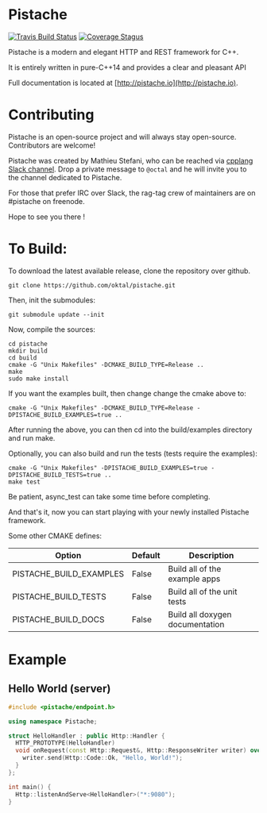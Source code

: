 # Pistache

[![Travis Build Status](https://travis-ci.org/oktal/pistache.svg?branch=master)](https://travis-ci.org/oktal/pistache)
[![Coverage Stagus](https://codecov.io/gh/oktal/pistache/branch/master/graph/badge.svg)](https://codecov.io/gh/oktal/pistache)

Pistache is a modern and elegant HTTP and REST framework for C++.

It is entirely written in pure-C++14 and provides a clear and pleasant API

Full documentation is located at [http://pistache.io](http://pistache.io).

# Contributing

Pistache is an open-source project and will always stay open-source.  Contributors are welcome!

Pistache was created by Mathieu Stefani, who can be reached via [cpplang Slack channel](https://cpplang.now.sh/). Drop a private message to `@octal` and he will invite you to the channel dedicated to Pistache.

For those that prefer IRC over Slack, the rag-tag crew of maintainers are on #pistache on freenode.

Hope to see you there !

# To Build:

To download the latest available release, clone the repository over github.

    git clone https://github.com/oktal/pistache.git

Then, init the submodules:

    git submodule update --init

Now, compile the sources:

    cd pistache
    mkdir build
    cd build
    cmake -G "Unix Makefiles" -DCMAKE_BUILD_TYPE=Release ..
    make
    sudo make install

If you want the examples built, then change change the cmake above to:

    cmake -G "Unix Makefiles" -DCMAKE_BUILD_TYPE=Release -DPISTACHE_BUILD_EXAMPLES=true ..

After running the above, you can then cd into the build/examples directory and run make.

Optionally, you can also build and run the tests (tests require the examples):

    cmake -G "Unix Makefiles" -DPISTACHE_BUILD_EXAMPLES=true -DPISTACHE_BUILD_TESTS=true ..
    make test

Be patient, async_test can take some time before completing.

And that's it, now you can start playing with your newly installed Pistache framework.

Some other CMAKE defines:

| Option                    | Default     | Description                                                 |
|---------------------------|-------------|-------------------------------------------------------------|
| PISTACHE_BUILD_EXAMPLES   | False       | Build all of the example apps                               |
| PISTACHE_BUILD_TESTS      | False       | Build all of the unit tests                                 |
| PISTACHE_BUILD_DOCS       | False       | Build all doxygen documentation                             |

# Example

## Hello World (server)

```cpp
#include <pistache/endpoint.h>

using namespace Pistache;

struct HelloHandler : public Http::Handler {
  HTTP_PROTOTYPE(HelloHandler)
  void onRequest(const Http::Request&, Http::ResponseWriter writer) override{
    writer.send(Http::Code::Ok, "Hello, World!");
  }
};

int main() {
  Http::listenAndServe<HelloHandler>("*:9080");
}
```
